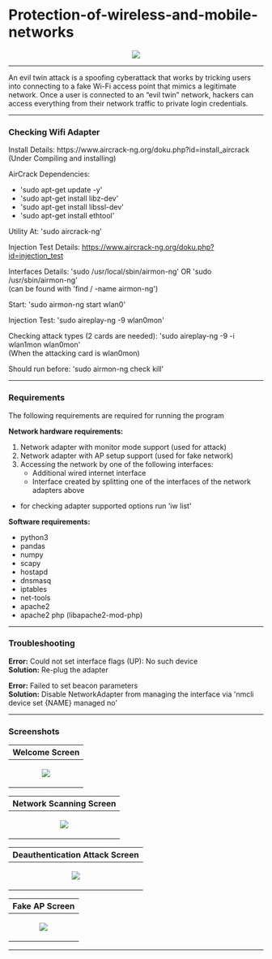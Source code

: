 # Protection-of-wireless-and-mobile-networks

<p align="center"><img src="https://github.com/AlmogJakov/Protection-of-wireless-and-mobile-networks/blob/main/images/evil_twin.jpg"/></p>

--------------------------------------------------------------------------------------------------

An evil twin attack is a spoofing cyberattack that works by tricking users into connecting to a fake Wi-Fi access point that mimics a legitimate network. Once a user is connected to an “evil twin” network, hackers can access everything from their network traffic to private login credentials.

--------------------------------------------------------------------------------------------------

<h3>Checking Wifi Adapter</h3>   
Install Details: https://www.aircrack-ng.org/doku.php?id=install_aircrack (Under Compiling and installing)   

AirCrack Dependencies:   
- 'sudo apt-get update -y'   
- 'sudo apt-get install libz-dev'   
- 'sudo apt-get install libssl-dev'   
- 'sudo apt-get install ethtool'   
    
Utility At: 'sudo aircrack-ng'   

Injection Test Details: https://www.aircrack-ng.org/doku.php?id=injection_test   
   
   
Interfaces Details: 'sudo /usr/local/sbin/airmon-ng' OR 'sudo /usr/sbin/airmon-ng'   
    (can be found with 'find / -name airmon-ng')
    
Start: 'sudo airmon-ng start wlan0'   

Injection Test: 'sudo aireplay-ng -9 wlan0mon'   

Checking attack types (2 cards are needed): 'sudo aireplay-ng -9 -i wlan1mon wlan0mon'   
    (When the attacking card is wlan0mon)   
    
 Should run before: 'sudo airmon-ng check kill'   
 
 
 --------------------------------------------------------------------------------------------------

<h3>Requirements</h3>    

The following requirements are required for running the program
   
<b>Network hardware requirements:</b>
1. Network adapter with monitor mode support (used for attack)
2. Network adapter with AP setup support (used for fake network)
3. Accessing the network by one of the following interfaces:
    * Additional wired internet interface
    * Interface created by splitting one of the interfaces of the network adapters above

* for checking adapter supported options run 'iw list'

<b>Software requirements:</b>
- python3   
- pandas   
- numpy   
- scapy   
- hostapd   
- dnsmasq
- iptables   
- net-tools   
- apache2   
- apache2 php (libapache2-mod-php)

 --------------------------------------------------------------------------------------------------
 
 <h3>Troubleshooting</h3>    
 
 <b>Error:</b> Could not set interface flags (UP): No such device   
 <b>Solution:</b> Re-plug the adapter   
    
 <b>Error:</b> Failed to set beacon parameters   
 <b>Solution:</b> Disable NetworkAdapter from managing the interface via 'nmcli device set {NAME} managed no'   
 
  --------------------------------------------------------------------------------------------------
 
  <h3>Screenshots</h3>    
  
 
| Welcome Screen  |
| ------------- |
| <p align="center"><img src="https://github.com/AlmogJakov/Protection-of-wireless-and-mobile-networks/blob/main/images/welcome.jpg"/></p>  |


| Network Scanning Screen  |
| ------------- |
| <p align="center"><img src="https://github.com/AlmogJakov/Protection-of-wireless-and-mobile-networks/blob/main/images/scanning.jpg"/></p>  |


| Deauthentication Attack Screen  |
| ------------- |
| <p align="center"><img src="https://github.com/AlmogJakov/Protection-of-wireless-and-mobile-networks/blob/main/images/deauth.jpg"/></p>  |


| Fake AP Screen  |
| ------------- |
| <p align="center"><img src="https://github.com/AlmogJakov/Protection-of-wireless-and-mobile-networks/blob/main/images/fakeap.jpg"/></p>  |

  --------------------------------------------------------------------------------------------------
